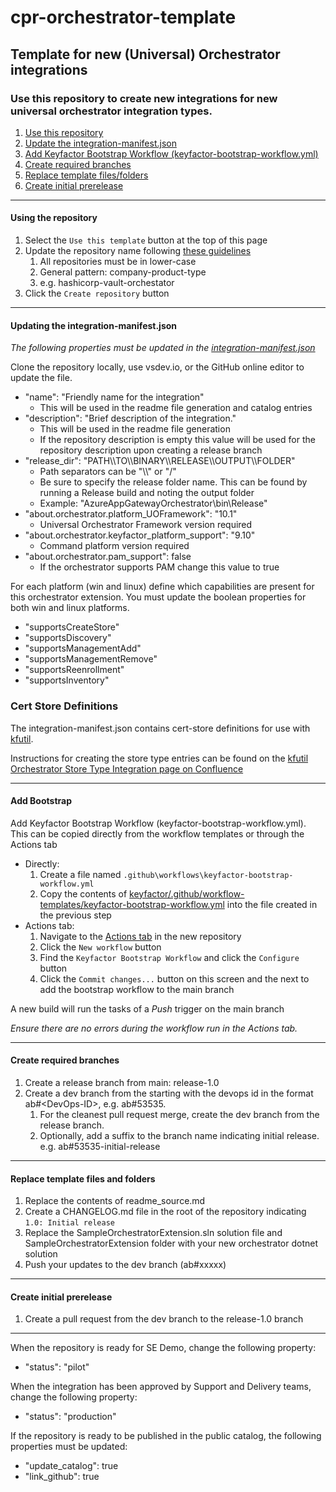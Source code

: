 # cpr-orchestrator-template

## Template for new (Universal) Orchestrator integrations

### Use this repository to create new integrations for new universal orchestrator integration types. 


1. [Use this repository](#using-the-repository)
1. [Update the integration-manifest.json](#updating-the-integration-manifest.json)
1. [Add Keyfactor Bootstrap Workflow (keyfactor-bootstrap-workflow.yml)](#add-bootstrap)
1. [Create required branches](#create-required-branches)
1. [Replace template files/folders](#replace-template-files-and-folders)
1. [Create initial prerelease](#create-initial-prerelease)
---

#### Using the repository
1. Select the ```Use this template``` button at the top of this page
1. Update the repository name following [these guidelines](https://keyfactorinc.sharepoint.com/sites/IntegrationWiki/SitePages/GitHub-Processes.aspx#repository-naming-conventions) 
    1. All repositories must be in lower-case
	1. General pattern: company-product-type
	1. e.g. hashicorp-vault-orchestator
1. Click the ```Create repository``` button

---

#### Updating the integration-manifest.json

*The following properties must be updated in the [integration-manifest.json](./integration-manifest.json)*

Clone the repository locally, use vsdev.io, or the GitHub online editor to update the file.

* "name": "Friendly name for the integration"
	* This will be used in the readme file generation and catalog entries
* "description": "Brief description of the integration."
	* This will be used in the readme file generation
	* If the repository description is empty this value will be used for the repository description upon creating a release branch
* "release_dir": "PATH\\\TO\\\BINARY\\\RELEASE\\\OUTPUT\\\FOLDER"
	* Path separators can be "\\\\" or "/"
	* Be sure to specify the release folder name. This can be found by running a Release build and noting the output folder
	* Example: "AzureAppGatewayOrchestrator\\bin\\Release"
* "about.orchestrator.platform_UOFramework": "10.1" 
	* Universal Orchestrator Framework version required
* "about.orchestrator.keyfactor_platform_support": "9.10"
	* Command platform version required
* "about.orchestrator.pam_support": false
	* If the orchestrator supports PAM change this value to true 

For each platform (win and linux) define which capabilities are present for this orchestrator extension. You must update the boolean properties for both win and linux platforms.

* "supportsCreateStore"
* "supportsDiscovery"
* "supportsManagementAdd"
* "supportsManagementRemove"
* "supportsReenrollment"
* "supportsInventory"

### Cert Store Definitions

The integration-manifest.json contains cert-store definitions for use with [kfutil](https://github.com/keyfactor/kfutil).

Instructions for creating the store type entries can be found on the [kfutil Orchestrator Store Type Integration page on Confluence](https://keyfactor.atlassian.net/wiki/x/SoBVBQ)

---

#### Add Bootstrap 
Add Keyfactor Bootstrap Workflow (keyfactor-bootstrap-workflow.yml). This can be copied directly from the workflow templates or through the Actions tab
* Directly:
    1. Create a file named ```.github\workflows\keyfactor-bootstrap-workflow.yml``` 
	1. Copy the contents of [keyfactor/.github/workflow-templates/keyfactor-bootstrap-workflow.yml](https://raw.githubusercontent.com/Keyfactor/.github/main/workflow-templates/keyfactor-bootstrap-workflow.yml) into the file created in the previous step
* Actions tab:
    1. Navigate to the [Actions tab](./actions) in the new repository
	1. Click the ```New workflow``` button
	1. Find the ```Keyfactor Bootstrap Workflow``` and click the ```Configure``` button
	1. Click the ```Commit changes...``` button on this screen and the next to add the bootstrap workflow to the main branch
	
A new build will run the tasks of a *Push* trigger on the main branch

*Ensure there are no errors during the workflow run in the Actions tab.*

---

#### Create required branches 
1. Create a release branch from main: release-1.0
1. Create a dev branch from the starting with the devops id in the format ab#\<DevOps-ID>, e.g. ab#53535. 
    1. For the cleanest pull request merge, create the dev branch from the release branch. 
	1. Optionally, add a suffix to the branch name indicating initial release. e.g. ab#53535-initial-release

---


#### Replace template files and folders
1. Replace the contents of readme_source.md
1. Create a CHANGELOG.md file in the root of the repository indicating ```1.0: Initial release```
1. Replace the SampleOrchestratorExtension.sln solution file and SampleOrchestratorExtension folder with your new orchestrator dotnet solution
1. Push your updates to the dev branch (ab#xxxxx)

---


#### Create initial prerelease
1. Create a pull request from the dev branch to the release-1.0 branch


----

When the repository is ready for SE Demo, change the following property:
* "status": "pilot"

When the integration has been approved by Support and Delivery teams, change the following property:
* "status": "production"

If the repository is ready to be published in the public catalog, the following properties must be updated:
* "update_catalog": true
* "link_github": true
